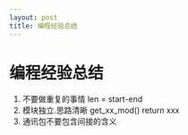 ```yaml
---
layout: post
title: 编程经验总结
---
```


# 编程经验总结

1. 不要做重复的事情
len = start-end 
2. 模块独立.思路清晰 get_xx_mod() return xxx
3. 通讯包不要包含间接的含义
